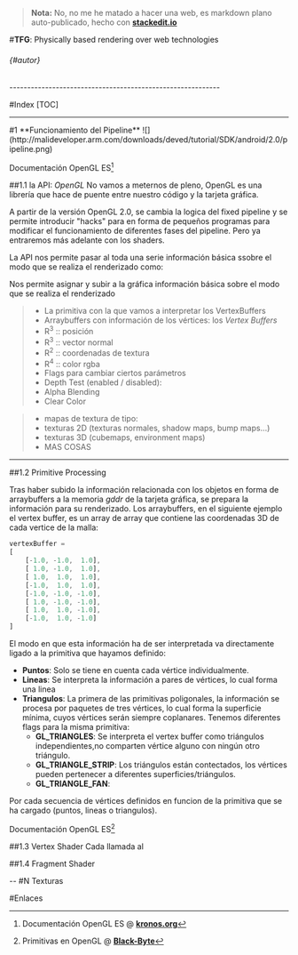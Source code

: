 
> **Nota:** No, no me he matado a hacer una web, es markdown plano auto-publicado, hecho con [**stackedit.io**](https://stackedit.io)

#**TFG**: Physically based rendering over web technologies
######  {#autor}

<div class="pagebreak"></div>
-----------------------------------------------------------

#Index
[TOC]

-----------------------------------------------------------

<div class="pagebreak"></div>
#1 **Funcionamiento del Pipeline**
![](http://malideveloper.arm.com/downloads/deved/tutorial/SDK/android/2.0/pipeline.png)

Documentación OpenGL ES[^1:a]



##1.1 la API: *OpenGL*
No vamos a meternos de pleno, OpenGL es una librería que hace de puente entre nuestro código y la tarjeta gráfica. 

A partir de la versión OpenGL 2.0, se cambia la logica del fixed pipeline y se permite introducir "hacks" para en forma de pequeños programas para modificar el funcionamiento de diferentes fases del pipeline. Pero ya entraremos más adelante con los shaders.

La API nos permite pasar al toda una serie  información básica ssobre el modo que se realiza el renderizado como:

Nos permite asignar y subir a la gráfica información básica sobre el modo que se realiza el renderizado

> - La primitiva con la que vamos a interpretar los VertexBuffers
> - Arraybuffers con información de los vértices:  los *Vertex Buffers*
>  - R<sup>3</sup> :: posición 
>  - R<sup>3</sup> :: vector normal
>  - R<sup>2</sup> :: coordenadas de textura
>  - R<sup>4</sup> :: color rgba
>- Flags para cambiar ciertos parámetros
>  - Depth Test (enabled / disabled): 
>  - Alpha Blending
>  - Clear Color

>- mapas de textura de tipo:
>  - texturas 2D (texturas normales, shadow maps, bump maps...)
>  - texturas 3D (cubemaps, environment maps)
>- MAS COSAS

---

##1.2 Primitive Processing

Tras haber subido la información relacionada con los objetos en forma de arraybuffers a la memoria *gddr* de la tarjeta gráfica, se prepara la información para su renderizado. 
Los arraybuffers, en el siguiente ejemplo el vertex buffer, es un array de array que contiene las coordenadas 3D de cada vertice de la malla:


``` javascript
vertexBuffer = 
[
	[-1.0, -1.0,  1.0],
	[ 1.0, -1.0,  1.0],
	[ 1.0,  1.0,  1.0],
	[-1.0,  1.0,  1.0],
	[-1.0, -1.0, -1.0],
	[ 1.0, -1.0, -1.0],
	[ 1.0,  1.0, -1.0],
	[-1.0,  1.0, -1.0]
]
```

El modo en que esta información ha de ser interpretada va directamente ligado a la primitiva que hayamos definido:

- **Puntos**: Solo se tiene en cuenta cada vértice individualmente.
- **Lineas**: Se interpreta la información a pares de vértices, lo cual forma una linea
- **Triangulos**: La primera de las primitivas poligonales, la información se procesa por paquetes de tres vértices, lo cual forma la superficie mínima, cuyos vértices serán siempre coplanares. Tenemos diferentes flags para la misma primitiva:
	- **GL_TRIANGLES**:  Se interpreta el vertex buffer como triángulos independientes,no comparten vértice alguno con ningún otro triángulo.
	- **GL_TRIANGLE_STRIP**: Los triángulos están contectados, los vértices pueden pertenecer a diferentes superficies/triángulos.
	- **GL_TRIANGLE_FAN**:

Por cada secuencia de vértices definidos en funcion de la primitiva que se ha cargado (puntos, lineas o triangulos).

Documentación OpenGL ES[^1.2:primitivas]


##1.3 Vertex Shader
Cada llamada al 


##1.4 Fragment Shader

--
#N Texturas

















<div class="pagebreak"></div>
<!-- anexos -->

#Enlaces
[^1.2:primitivas]: Primitivas en OpenGL @ [**Black-Byte**](http://black-byte.com/tutorial/primitivas-en-opengl/)

[^1:a]: Documentación OpenGL ES @ [**kronos.org**](https://www.khronos.org/registry/gles/specs/2.0/es_cm_spec_2.0.24.pdf)
